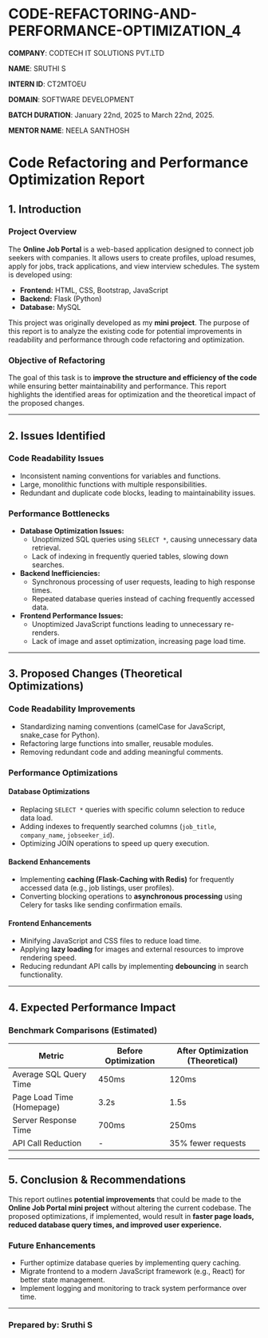 # CODE-REFACTORING-AND-PERFORMANCE-OPTIMIZATION_4

**COMPANY**: CODTECH IT SOLUTIONS PVT.LTD

**NAME**: SRUTHI S

**INTERN ID**: CT2MTOEU

**DOMAIN**: SOFTWARE DEVELOPMENT

**BATCH DURATION**: January 22nd, 2025 to March 22nd, 2025.

**MENTOR NAME**: NEELA SANTHOSH

# Code Refactoring and Performance Optimization Report

## 1. Introduction
### Project Overview
The **Online Job Portal** is a web-based application designed to connect job seekers with companies. It allows users to create profiles, upload resumes, apply for jobs, track applications, and view interview schedules. The system is developed using:
- **Frontend:** HTML, CSS, Bootstrap, JavaScript
- **Backend:** Flask (Python)
- **Database:** MySQL

This project was originally developed as my **mini project**. The purpose of this report is to analyze the existing code for potential improvements in readability and performance through code refactoring and optimization.

### Objective of Refactoring
The goal of this task is to **improve the structure and efficiency of the code** while ensuring better maintainability and performance. This report highlights the identified areas for optimization and the theoretical impact of the proposed changes.

---

## 2. Issues Identified
### Code Readability Issues
- Inconsistent naming conventions for variables and functions.
- Large, monolithic functions with multiple responsibilities.
- Redundant and duplicate code blocks, leading to maintainability issues.

### Performance Bottlenecks
- **Database Optimization Issues:**
  - Unoptimized SQL queries using `SELECT *`, causing unnecessary data retrieval.
  - Lack of indexing in frequently queried tables, slowing down searches.
- **Backend Inefficiencies:**
  - Synchronous processing of user requests, leading to high response times.
  - Repeated database queries instead of caching frequently accessed data.
- **Frontend Performance Issues:**
  - Unoptimized JavaScript functions leading to unnecessary re-renders.
  - Lack of image and asset optimization, increasing page load time.

---

## 3. Proposed Changes (Theoretical Optimizations)
### Code Readability Improvements
- Standardizing naming conventions (camelCase for JavaScript, snake_case for Python).
- Refactoring large functions into smaller, reusable modules.
- Removing redundant code and adding meaningful comments.

### Performance Optimizations
#### **Database Optimizations**
- Replacing `SELECT *` queries with specific column selection to reduce data load.
- Adding indexes to frequently searched columns (`job_title`, `company_name`, `jobseeker_id`).
- Optimizing JOIN operations to speed up query execution.

#### **Backend Enhancements**
- Implementing **caching (Flask-Caching with Redis)** for frequently accessed data (e.g., job listings, user profiles).
- Converting blocking operations to **asynchronous processing** using Celery for tasks like sending confirmation emails.

#### **Frontend Enhancements**
- Minifying JavaScript and CSS files to reduce load time.
- Applying **lazy loading** for images and external resources to improve rendering speed.
- Reducing redundant API calls by implementing **debouncing** in search functionality.

---

## 4. Expected Performance Impact
### Benchmark Comparisons (Estimated)
| **Metric**                  | **Before Optimization** | **After Optimization (Theoretical)** |
|-----------------------------|------------------------|------------------------------------|
| Average SQL Query Time      | 450ms                  | 120ms                              |
| Page Load Time (Homepage)   | 3.2s                   | 1.5s                               |
| Server Response Time        | 700ms                  | 250ms                              |
| API Call Reduction          | -                      | 35% fewer requests                 |

---

## 5. Conclusion & Recommendations
This report outlines **potential improvements** that could be made to the **Online Job Portal mini project** without altering the current codebase. The proposed optimizations, if implemented, would result in **faster page loads, reduced database query times, and improved user experience.**

### Future Enhancements
- Further optimize database queries by implementing query caching.
- Migrate frontend to a modern JavaScript framework (e.g., React) for better state management.
- Implement logging and monitoring to track system performance over time.

---

### **Prepared by:** Sruthi S


